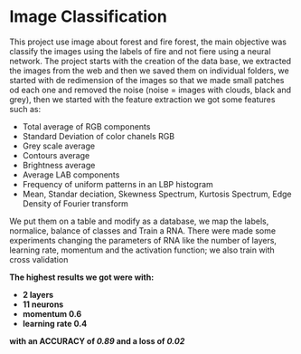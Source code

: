 # **Image Classification**

This project use image about forest and fire forest, the main objective was classify the images using the labels of fire and not fiere using a neural network. 
The project starts with the creation of the data base, we extracted the images from the web and then we saved them on individual folders, we started with de redimension of the images so that we made small patches od each one and removed the noise (noise = images with clouds, black and grey),
then we started with the feature extraction we got some features such as:

* Total average of RGB components
* Standard Deviation of color chanels RGB
* Grey scale average
* Contours average
* Brightness average
* Average LAB components
* Frequency of uniform patterns in an LBP histogram
* Mean, Standar deciation, Skewness Spectrum, Kurtosis Spectrum, Edge Density of Fourier transform

We put them on a table and modify as a database, we map the labels, normalice, balance of classes and Train a RNA.
There were made some experiments changing the parameters of RNA like the number of layers, learning rate, momentum and the activation function; we also train with cross validation

**The highest results we got were with:**
* **2 layers**
* **11 neurons**
* **momentum 0.6**
* **learning rate 0.4**

**with an ACCURACY of *0.89* and a loss of *0.02***
